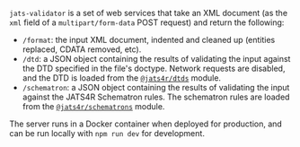 `jats-validator` is a set of web services that take an XML document (as the `xml` field of a `multipart/form-data` POST request) and return the following:

* `/format`: the input XML document, indented and cleaned up (entities replaced, CDATA removed, etc).
* `/dtd`: a JSON object containing the results of validating the input against the DTD specified in the file's doctype. Network requests are disabled, and the DTD is loaded from the [`@jats4r/dtds`](https://github.com/JATS4R/jats-dtds) module.
* `/schematron`: a JSON object containing the results of validating the input against the JATS4R Schematron rules. The schematron rules are loaded from the [`@jats4r/schematrons`](https://github.com/JATS4R/jats-schematrons) module.

The server runs in a Docker container when deployed for production, and can be run locally with `npm run dev` for development.

